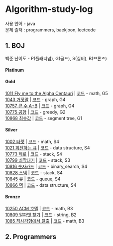 # Algorithm-study-log
사용 언어 - java   
문제 출처 : programmers, baekjoon, leetcode  
  

## 1. BOJ  
백준 난이도 - P(플래티넘), G(골드), S(실버), B(브론즈)  
   
#### Platinum   
   
#### Gold   
[1011 Fly me to the Alpha Centauri](https://www.acmicpc.net/problem/1011) | [코드](https://github.com/mataeLee/Algorithm-study/blob/master/BOJ/BOJ_1011.java) - math, G5  
[1043 거짓말](https://www.acmicpc.net/problem/1043) | [코드](https://github.com/mataeLee/Algorithm-study/blob/master/BOJ/BOJ_1043.java) - graph, G4   
[10757 큰 수 A+B](https://www.acmicpc.net/problem/10757) | [코드](https://github.com/mataeLee/Algorithm-study/blob/master/BOJ/BOJ_10757.java) - graph, G4  
[10775 공항](https://www.acmicpc.net/problem/10775) | [코드](https://github.com/mataeLee/Algorithm-study/blob/master/BOJ/BOJ_10775.java) - greedy, G2   
[10868 최솟값](https://www.acmicpc.net/problem/10868) | [코드](https://github.com/mataeLee/Algorithm-study/blob/master/BOJ/BOJ_10868.java) - segment tree, G1   

#### Silver   
[1002 터렛](https://www.acmicpc.net/problem/1002) | [코드](https://github.com/mataeLee/Algorithm-study/blob/master/BOJ/BOJ_1002.java) - math, S4   
[1021 회전하는 큐](https://www.acmicpc.net/problem/1021) | [코드](https://github.com/mataeLee/Algorithm-study/blob/master/BOJ/BOJ_1021.java) - data structure, S4  
[10773 제로](https://www.acmicpc.net/problem/10773) | [코드](https://github.com/mataeLee/Algorithm-study/blob/master/BOJ/BOJ_10773.java) - stack, S4   
[10799 쇠막대기](https://www.acmicpc.net/problem/10799) | [코드](https://github.com/mataeLee/Algorithm-study/blob/master/BOJ/BOJ_10799.java) - stack, S3   
[10816 숫자카드](https://www.acmicpc.net/problem/10816) | [코드](https://github.com/mataeLee/Algorithm-study/blob/master/BOJ/BOJ_10816.java) - binary_search, S4   
[10828 스택](https://www.acmicpc.net/problem/10828) | [코드](https://github.com/mataeLee/Algorithm-study/blob/master/BOJ/BOJ_10828.java) - stack, S4   
[10845 큐](https://www.acmicpc.net/problem/10845) | [코드](https://github.com/mataeLee/Algorithm-study/blob/master/BOJ/BOJ_10845.java) - queue, S4   
[10866 덱](https://www.acmicpc.net/problem/10866) | [코드](https://github.com/mataeLee/Algorithm-study/blob/master/BOJ/BOJ_10866.java) - data structure, S4   
   
#### Bronze   
[10250 ACM 호텔](https://www.acmicpc.net/problem/10250) | [코드](https://github.com/mataeLee/Algorithm-study/blob/master/BOJ/BOJ_10250.java) - math, B3  
[10809 알파벳 찾기](https://www.acmicpc.net/problem/10809) | [코드](https://github.com/mataeLee/Algorithm-study/blob/master/BOJ/BOJ_10809.java) - string, B2  
[1085 직사각형에서 탈출](https://www.acmicpc.net/problem/1085) | [코드](https://github.com/mataeLee/Algorithm-study/blob/master/BOJ/BOJ_1085.java) - math, B3   

## 2. Programmers
